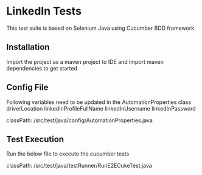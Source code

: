 # LinkedIn Tests

This test suite is based on Selenium Java using Cucumber BDD framework

## Installation

Import the project as a maven project to IDE and import maven dependencies to get started


## Config File

Following variables need to be updated in the AutomationProperties class
driverLocation
linkedInProfileFullName
linkedInUsername
linkedInPassword

classPath: /src/test/java/config/AutomationProperties.java


## Test Execution
Run the below file to execute the cucumber tests

classPath: /src/test/java/testRunner/RunE2ECukeTest.java